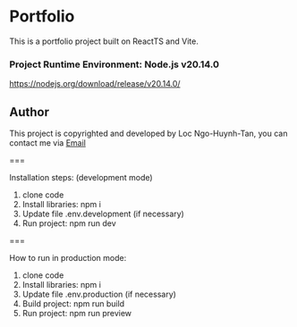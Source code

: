 # Portfolio

This is a portfolio project built on ReactTS and Vite.

### Project Runtime Environment: Node.js v20.14.0

https://nodejs.org/download/release/v20.14.0/

## Author

This project is copyrighted and developed by Loc Ngo-Huynh-Tan, you can contact me via [Email](mailto:locnht.it@gmail.com)

===

Installation steps: (development mode)

1. clone code
2. Install libraries: npm i
3. Update file .env.development (if necessary)
4. Run project: npm run dev

===

How to run in production mode:

1. clone code
2. Install libraries: npm i
3. Update file .env.production (if necessary)
4. Build project: npm run build
5. Run project: npm run preview
